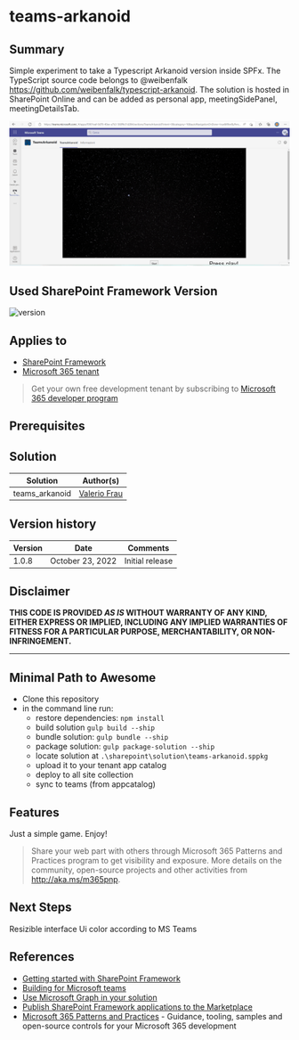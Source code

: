 # teams-arkanoid

## Summary

Simple experiment to take a Typescript Arkanoid version inside SPFx. The TypeScript source code belongs to @weibenfalk https://github.com/weibenfalk/typescript-arkanoid.
The solution is hosted in SharePoint Online and can be added as personal app, meetingSidePanel, meetingDetailsTab.

![my screenshot](./TeamsArkanoid.gif)

## Used SharePoint Framework Version

![version](https://img.shields.io/badge/version-1.15-green.svg)

## Applies to

- [SharePoint Framework](https://aka.ms/spfx)
- [Microsoft 365 tenant](https://docs.microsoft.com/en-us/sharepoint/dev/spfx/set-up-your-developer-tenant)

> Get your own free development tenant by subscribing to [Microsoft 365 developer program](http://aka.ms/o365devprogram)

## Prerequisites

## Solution

Solution|Author(s)
--------|---------
teams_arkanoid |  [Valerio Frau](https://github.com/Frau87/)

## Version history

| Version | Date             | Comments        |
| ------- | ---------------- | --------------- |
| 1.0.8   | October 23, 2022 | Initial release |

## Disclaimer

**THIS CODE IS PROVIDED _AS IS_ WITHOUT WARRANTY OF ANY KIND, EITHER EXPRESS OR IMPLIED, INCLUDING ANY IMPLIED WARRANTIES OF FITNESS FOR A PARTICULAR PURPOSE, MERCHANTABILITY, OR NON-INFRINGEMENT.**

---

## Minimal Path to Awesome

* Clone this repository
* in the command line run:
  * restore dependencies: `npm install`
  * build solution `gulp build --ship`
  * bundle solution: `gulp bundle --ship`
  * package solution: `gulp package-solution --ship`
  * locate solution at `.\sharepoint\solution\teams-arkanoid.sppkg` 
  * upload it to your tenant app catalog
  * deploy to all site collection
  * sync to teams (from appcatalog)

## Features

Just a simple game. Enjoy!

> Share your web part with others through Microsoft 365 Patterns and Practices program to get visibility and exposure. More details on the community, open-source projects and other activities from http://aka.ms/m365pnp.

## Next Steps
Resizible interface
Ui color according to MS Teams

## References

- [Getting started with SharePoint Framework](https://docs.microsoft.com/en-us/sharepoint/dev/spfx/set-up-your-developer-tenant)
- [Building for Microsoft teams](https://docs.microsoft.com/en-us/sharepoint/dev/spfx/build-for-teams-overview)
- [Use Microsoft Graph in your solution](https://docs.microsoft.com/en-us/sharepoint/dev/spfx/web-parts/get-started/using-microsoft-graph-apis)
- [Publish SharePoint Framework applications to the Marketplace](https://docs.microsoft.com/en-us/sharepoint/dev/spfx/publish-to-marketplace-overview)
- [Microsoft 365 Patterns and Practices](https://aka.ms/m365pnp) - Guidance, tooling, samples and open-source controls for your Microsoft 365 development
